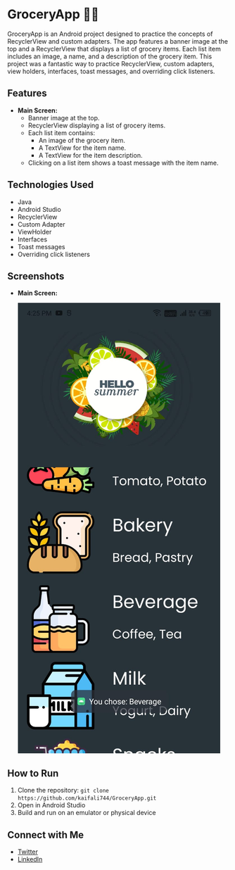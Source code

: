 # GroceryApp 🛒🍎

GroceryApp is an Android project designed to practice the concepts of RecyclerView and custom adapters. The app features a banner image at the top and a RecyclerView that displays a list of grocery items. Each list item includes an image, a name, and a description of the grocery item. This project was a fantastic way to practice RecyclerView, custom adapters, view holders, interfaces, toast messages, and overriding click listeners.

## Features
- **Main Screen:**
  - Banner image at the top.
  - RecyclerView displaying a list of grocery items.
  - Each list item contains:
    - An image of the grocery item.
    - A TextView for the item name.
    - A TextView for the item description.
  - Clicking on a list item shows a toast message with the item name.

## Technologies Used
- Java
- Android Studio
- RecyclerView
- Custom Adapter
- ViewHolder
- Interfaces
- Toast messages
- Overriding click listeners

## Screenshots
- **Main Screen:**

  ![Main Screen](./images/main_screen.jpg)

## How to Run
1. Clone the repository: `git clone https://github.com/kaifali744/GroceryApp.git`
2. Open in Android Studio
3. Build and run on an emulator or physical device


## Connect with Me
- [Twitter](https://x.com/kaifali744)
- [LinkedIn](https://www.linkedin.com/in/mohammad-kaif-ali-3a19671a0)


